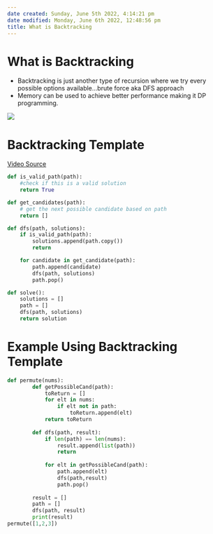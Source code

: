 ```yaml
---
date created: Sunday, June 5th 2022, 4:14:21 pm
date modified: Monday, June 6th 2022, 12:48:56 pm
title: What is Backtracking
---
```


# What is Backtracking

- Backtracking is just another type of recursion where we try every possible options available…brute force aka DFS approach
- Memory can be used to achieve better performance making it DP programming.

![](https://scaler.com/topics/images/working-of-backtracking-algorithm)

# Backtracking Template

[Video Source ](https://youtu.be/H2gnD7Ixeao)

```python
def is_valid_path(path):
	#check if this is a valid solution
	return True

def get_candidates(path):
	# get the next possible candidate based on path
	return []

def dfs(path, solutions):
	if is_valid_path(path):
		solutions.append(path.copy())
		return

	for candidate in get_candidate(path):
		path.append(candidate)
		dfs(path, solutions)
		path.pop()

def solve():
	solutions = []
	path = []
	dfs(path, solutions)
	return solution
```

# Example Using Backtracking Template

```python
def permute(nums):
        def getPossibleCand(path):
            toReturn = []
            for elt in nums:
                if elt not in path:
                    toReturn.append(elt)
            return toReturn
    
        def dfs(path, result):
            if len(path) == len(nums):
                result.append(list(path))
                return
            
            for elt in getPossibleCand(path):
                path.append(elt)
                dfs(path,result)
                path.pop()
            
        result = []
        path = []
        dfs(path, result)
        print(result)
permute([1,2,3])
```
